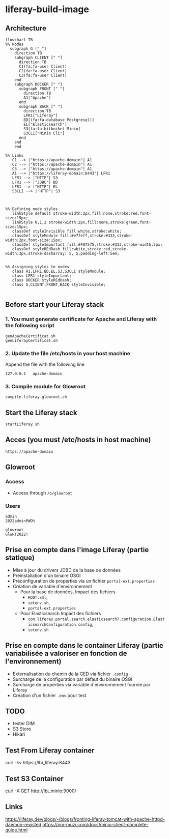 # liferay-build-image

## Architecture


```mermaid
flowchart TB
%% Nodes
  subgraph G [" "]
    direction TB
    subgraph CLIENT [" "]
      direction TB
      C1(fa:fa-user Client) 
      C2(fa:fa-user Client) 
      C3(fa:fa-user Client) 
    end
    subgraph DOCKER [" "]
      subgraph FRONT [" "]
        direction TB
        A1["Apache"] 
      end
      subgraph BACK [" "]
        direction TB
        LFR1["Liferay"] 
        BD[(fa:fa-database Postgresql)] 
        EL["Elasticsearch"]
        S3[fa:fa-bitbucket Minio] 
        S3CLI["Minio Cli"] 
      end
    end
	end
	
%% Links
   C1 --> |"https://apache-domain"| A1
   C2 --> |"https://apache-domain"| A1
   C3 --> |"https://apache-domain"| A1
   A1 --> |"https://liferay-domain:8443"| LFR1
   LFR1 --> |"HTTP"| S3
   LFR1 --> |"JDBC"| BD
   LFR1 --> |"HTTP"| EL
   S3CLI --> |"HTTP"| S3

   
   
%% Defining node styles
   linkStyle default stroke-width:2px,fill:none,stroke:red,font-size:15px;
   linkStyle 0,1,2 stroke-width:2px,fill:none,stroke:green,font-size:15px;
   classDef styleInvisible fill:white,stroke:white;
   classDef styleModule fill:#e7feff,stroke:#333,stroke-width:2px,font-size:15px;
   classDef styleImportant fill:#F07575,stroke:#333,stroke-width:2px;
   classDef styleREdDash fill:white,stroke:red,stroke-width:3px,stroke-dasharray: 5, 5,padding-left:5em;

	  
%% Assigning styles to nodes
   class A1,LFR1,BD,EL,S3,S3CLI styleModule;
   class LFR1 styleImportant;
   class DOCKER styleREdDash;
   class G,CLIENT,FRONT,BACK styleInvisible;
	

```

## Before start your Liferay stack

### 1. You must generate certificate for Apache and Liferay with the following script
```
genApacheCertificat.sh
genLiferayCertificat.sh
```
### 2. Update the file /etc/hosts in your host machine
Append the file with the following line
```
127.0.0.1	apache-domain
```

### 3. Compile module for Glowroot
```
compile-liferay-glowroot.sh
```

## Start the Liferay stack
```
startLiferay.sh
```


## Acces (you must /etc/hosts in host machine)
```
https://apache-domain
```

## Glowroot
### Access
- Access through `/o/glowroot`

### Users
```
admin
2022adminPWD%
```

```
glowroot
GlwRT2022!
```


## Prise en compte dans l'image Liferay (partie statique)
- Mise à jour du drivers JDBC de la base de données
- Préinstallation d'un binaire OSGI 
- Préconfiguration de properties via un fichier `portal-ext.properties`
- Création de variable d'environnement 
  - Pour la base de données, Impact des fichiers 
    - `ROOT.xml`, 
    - `setenv.sh`, 
    - `portal-ext.properties`
  - Pour Elasticsearch Impact des fichiers 
    - `com.liferay.portal.search.elasticsearch7.configuration.ElasticsearchConfiguration.config`, 
    - `setenv.sh`


## Prise en compte dans le container Liferay (partie variabilisée a valoriser en fonction de l'environnement)
- Externalisation du chemin de la GED via fichier `.config`
- Surcharge de la configuration par défaut du binaire OSGI
- Surcharge de properties via variable d'environnement fournie par Liferay 
- Création d'un fichier `.env` pour test

## TODO
- tester DIM
- S3 Store 
- Hikari


## Test From Liferay container

curl -kv https://lbi_liferay:8443

## Test S3 Container
curl -X GET http://lbi_minio:9000/


## Links
https://liferay.dev/blogs/-/blogs/fronting-liferay-tomcat-with-apache-httpd-daemon-revisted
https://nm-muzi.com/docs/minio-client-complete-guide.html
